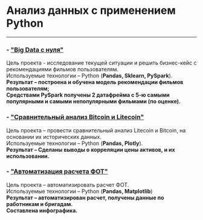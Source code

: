 # Анализ данных с применением Python
____

### - ["Big Data с нуля"](https://github.com/my1exp/Analysis_with_Python/blob/main/%D0%98%D1%82%D0%BE%D0%B3%D0%BE%D0%B2%D0%B0%D1%8F%20%D1%80%D0%B0%D0%B1%D0%BE%D1%82%D0%B0%20%22Big%20Data%20c%20%D0%BD%D1%83%D0%BB%D1%8F%22.ipynb)
Цель проекта - исследование текущей ситуации и решить бизнес-кейс с рекомендациями фильмов пользователям.    
Используемые технологии – Python (**Pandas, Sklearn, PySpark**).    
**Результат – построена и обучена модель рекомендации фильмов пользователям;    
Cредствами PySpark получены 2 датафрейма с 5-ю самыми популярными и самыми непопулярными фильмами (по оценке).**

### - ["Сравнительный анализ Bitcoin и Litecoin"](https://github.com/my1exp/Analysis_with_Python/blob/main/%D0%A1%D1%80%D0%B0%D0%B2%D0%BD%D0%B8%D1%82%D0%B5%D0%BB%D1%8C%D0%BD%D1%8B%D0%B9%20%D0%B0%D0%BD%D0%B0%D0%BB%D0%B8%D0%B7%20BTC%20%D0%B8%20LTC.ipynb)
Цель проекта – провести сравнительный анализ Litecoin и Bitcoin, на основании их исторических данных.  
Используемые технологии – Python (**Pandas, Plotly**).    
**Результат – Сделаны выводы о корреляции цены активов, и их использовании.**

### - ["Автоматизация расчета ФОТ"](https://github.com/my1exp/Analysis_with_Python/blob/main/%D0%A7%D0%B0%D1%81%D1%8B_%D1%80%D0%B0%D0%B1%D0%BE%D1%82%D1%8B_%D0%9C%D0%B0%D0%B3%D0%BD%D0%B8%D1%82.ipynb)
Цель проекта – автоматизировать расчет ФОТ.    
Используемые технологии – Python (**Pandas, Matplotlib**)    
**Результат – автоматизирован расчет, получены данные по работникам и бригадам.    
Составлена инфографика.**



